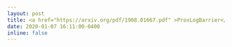 ```yaml
---
layout: post
title: <a href="https://arxiv.org/pdf/1908.01667.pdf" >ProxLogBarrier</a> adversarial attack paper was accepted to AISTATS 2020!
date: 2020-01-07 16:11:00-0400
inline: false
---
```

